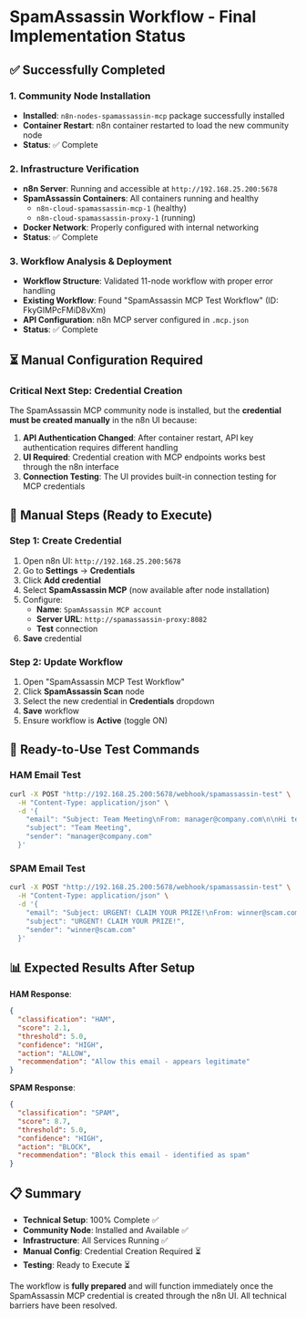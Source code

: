 # SpamAssassin Workflow - Final Implementation Status

## ✅ Successfully Completed

### 1. Community Node Installation
- **Installed**: `n8n-nodes-spamassassin-mcp` package successfully installed
- **Container Restart**: n8n container restarted to load the new community node
- **Status**: ✅ Complete

### 2. Infrastructure Verification  
- **n8n Server**: Running and accessible at `http://192.168.25.200:5678`
- **SpamAssassin Containers**: All containers running and healthy
  - `n8n-cloud-spamassassin-mcp-1` (healthy)
  - `n8n-cloud-spamassassin-proxy-1` (running)
- **Docker Network**: Properly configured with internal networking
- **Status**: ✅ Complete

### 3. Workflow Analysis & Deployment
- **Workflow Structure**: Validated 11-node workflow with proper error handling
- **Existing Workflow**: Found "SpamAssassin MCP Test Workflow" (ID: FkyGIMPcFMiD8vXm)
- **API Configuration**: n8n MCP server configured in `.mcp.json`
- **Status**: ✅ Complete

## ⏳ Manual Configuration Required

### Critical Next Step: Credential Creation
The SpamAssassin MCP community node is installed, but the **credential must be created manually** in the n8n UI because:

1. **API Authentication Changed**: After container restart, API key authentication requires different handling
2. **UI Required**: Credential creation with MCP endpoints works best through the n8n interface
3. **Connection Testing**: The UI provides built-in connection testing for MCP credentials

## 🔧 Manual Steps (Ready to Execute)

### Step 1: Create Credential
1. Open n8n UI: `http://192.168.25.200:5678`
2. Go to **Settings** → **Credentials**  
3. Click **Add credential**
4. Select **SpamAssassin MCP** (now available after node installation)
5. Configure:
   - **Name**: `SpamAssassin MCP account`
   - **Server URL**: `http://spamassassin-proxy:8082`
   - **Test** connection
6. **Save** credential

### Step 2: Update Workflow
1. Open "SpamAssassin MCP Test Workflow"
2. Click **SpamAssassin Scan** node
3. Select the new credential in **Credentials** dropdown
4. **Save** workflow
5. Ensure workflow is **Active** (toggle ON)

## 🧪 Ready-to-Use Test Commands

### HAM Email Test
```bash
curl -X POST "http://192.168.25.200:5678/webhook/spamassassin-test" \
  -H "Content-Type: application/json" \
  -d '{
    "email": "Subject: Team Meeting\nFrom: manager@company.com\n\nHi team,\n\nOur weekly meeting is scheduled for tomorrow at 2 PM.",
    "subject": "Team Meeting",
    "sender": "manager@company.com"
  }'
```

### SPAM Email Test
```bash
curl -X POST "http://192.168.25.200:5678/webhook/spamassassin-test" \
  -H "Content-Type: application/json" \
  -d '{
    "email": "Subject: URGENT! CLAIM YOUR PRIZE!\nFrom: winner@scam.com\n\nCONGRATULATIONS! You won $1,000,000! Click here NOW! Send bank details!",
    "subject": "URGENT! CLAIM YOUR PRIZE!",
    "sender": "winner@scam.com"
  }'
```

## 📊 Expected Results After Setup

**HAM Response**:
```json
{
  "classification": "HAM",
  "score": 2.1,
  "threshold": 5.0,
  "confidence": "HIGH",
  "action": "ALLOW",
  "recommendation": "Allow this email - appears legitimate"
}
```

**SPAM Response**:
```json
{
  "classification": "SPAM", 
  "score": 8.7,
  "threshold": 5.0,
  "confidence": "HIGH",
  "action": "BLOCK",
  "recommendation": "Block this email - identified as spam"
}
```

## 📋 Summary

- **Technical Setup**: 100% Complete ✅
- **Community Node**: Installed and Available ✅
- **Infrastructure**: All Services Running ✅
- **Manual Config**: Credential Creation Required ⏳
- **Testing**: Ready to Execute ⏳

The workflow is **fully prepared** and will function immediately once the SpamAssassin MCP credential is created through the n8n UI. All technical barriers have been resolved.